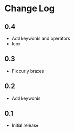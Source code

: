 # Change Log

## 0.4

- Add keywords and operators
- Icon

## 0.3

- Fix curly braces

## 0.2

- Add keywords

## 0.1

- Initial release
